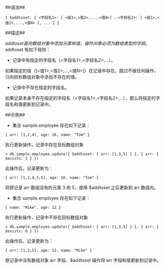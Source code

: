 
##语法##

```lang-json
{ $addtoset: { <字段名1>: [ <值1>,<值2>,...,<值N>] ，<字段名2>: [ <值1>,<值2>,...,<值N> ], ... } }
```

##描述##

$addtoset 是向数组对象中添加元素和值，操作对象必须为数组类型的字段。$addtoset 有如下规则：

* 记录中有指定的字段名（<字段名1>,<字段名2>,...）。

 如果指定的值（[<值1>,<值2>,...,<值N>]）在记录中存在，跳过不做任何操作，只向目标数组对象中添加不存在的值。

* 记录中不存在指定的字段名。

 如果记录本身不存在指定的字段名（<字段名1>,<字段名2>,...），那么将指定的字段名和值更新到记录中。

##示例##

* 集合 sample.employee 存在如下记录：

 ```lang-json
 { arr: [1,2,4], age: 10, name: "Tom" }
 ```

 执行更新操作，记录中存在目标数组对象

 ```lang-javascript
 > db.sample.employee.update({ $addtoset: { arr: [1,3,5] } }, { arr: { $exists: 1 } })
 ```

 此操作后，记录更新为：

 ```lang-json
 { arr: [1,2,4,3,5], age: 10, name: "Tom" }
 ```

 将原记录 arr 数组没有的元素 3 和 5，使用 $addtoset 之后更新到 arr 数组内。

* 集合 sample.employee 存在如下记录：

 ```lang-json
 { name: "Mike", age: 12 }
 ```

 执行更新操作，记录中不存在目标数组对象

 ```lang-javascript
 > db.sample.employee.update({ $addtoset: { arr: [1,3,5] } }, { arr: { $exists: 0 } })
 ```

 此操作后，记录更新为：  

 ```lang-json
 { arr: [1,3,5], age: 12, name: "Mike" }
 ```

 原记录中没有数组对象 arr 字段，$addtoset 操作将 arr 字段和值更新到记录中。
